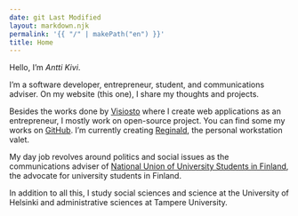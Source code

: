 ```yaml
---
date: git Last Modified
layout: markdown.njk
permalink: '{{ "/" | makePath("en") }}'
title: Home
---
```


Hello, I’m _Antti Kivi_.

I’m a software developer, entrepreneur, student, and communications adviser. On
my website (this one), I share my thoughts and projects.

Besides the works done by [Visiosto](https://www.visiosto.fi/en) where I create
web applications as an entrepreneur, I mostly work on open-source project. You
can find some my works on [GitHub](https://github.com/anttikivi). I’m currently
creating [Reginald](https://github.com/get-reginald/reginald), the personal
workstation valet.

My day job revolves around politics and social issues as the communications
adviser of
[National Union of University Students in Finland](https://syl.fi/en), the
advocate for university students in Finland.

In addition to all this, I study social sciences and science at the University
of Helsinki and administrative sciences at Tampere University.
